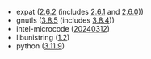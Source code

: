 - expat ([2.6.2](https://github.com/libexpat/libexpat/blob/R_2_6_2/expat/Changes) (includes [2.6.1](https://github.com/libexpat/libexpat/blob/R_2_6_1/expat/Changes) and [2.6.0](https://github.com/libexpat/libexpat/blob/R_2_6_0/expat/Changes)))
- gnutls ([3.8.5](https://lists.gnupg.org/pipermail/gnutls-help/2024-April/004846.html) (includes [3.8.4](https://lists.gnupg.org/pipermail/gnutls-help/2024-March/004845.html)))
- intel-microcode ([20240312](https://github.com/intel/Intel-Linux-Processor-Microcode-Data-Files/releases/tag/microcode-20240312))
- libunistring ([1.2](https://savannah.gnu.org/news/?id=10599))
- python ([3.11.9](https://www.get-python.org/downloads/release/python-3119/))
